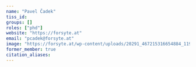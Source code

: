 ```yaml
---
name: "Pavel Čadek"
tiss_id: 
groups: []
roles: ["phd"]
website: "https://forsyte.at"
email: "pcadek@forsyte.at"
image: "https://forsyte.at/wp-content/uploads/20291_467215316654884_119166744_n-200x300.jpg"
former_member: true
citation_aliases:
---
```


<!--
Your custom content goes here.
-->